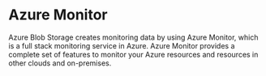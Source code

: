 # Azure Monitor

Azure Blob Storage creates monitoring data by using Azure Monitor, which is a full stack monitoring service in Azure. Azure Monitor provides a complete set of features to monitor your Azure resources and resources in other clouds and on-premises.